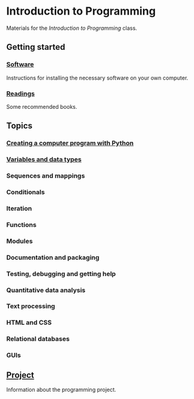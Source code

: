 # Introduction to Programming

Materials for the *Introduction to Programming* class.

## Getting started

### [Software](software)

Instructions for installing the necessary software on your own computer.

### [Readings](readings)

Some recommended books.

## Topics

### [Creating a computer program with Python](topics/intro)

### [Variables and data types](topics/types)

### Sequences and mappings

### Conditionals

### Iteration

### Functions

### Modules

### Documentation and packaging

### Testing, debugging and getting help

### Quantitative data analysis

### Text processing

### HTML and CSS

### Relational databases

### GUIs

## [Project](project)

Information about the programming project.
